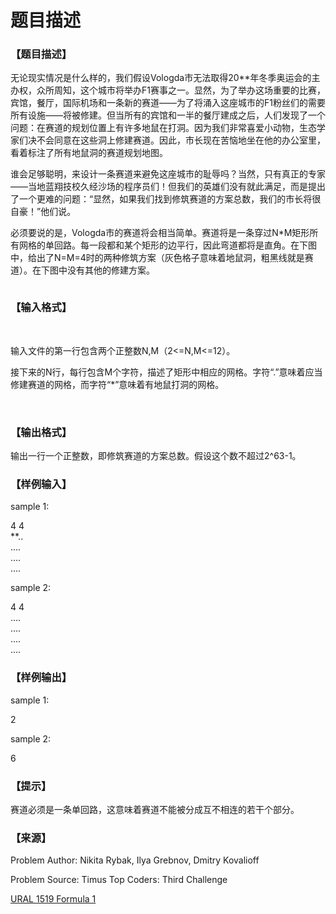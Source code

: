 # 题目描述


<h3>
【题目描述】
</h3>
<p>
无论现实情况是什么样的，我们假设Vologda市无法取得20**年冬季奥运会的主办权，众所周知，这个城市将举办F1赛事之一。显然，为了举办这场重要的比赛，宾馆，餐厅，国际机场和一条新的赛道——为了将涌入这座城市的F1粉丝们的需要所有设施——将被修建。但当所有的宾馆和一半的餐厅建成之后，人们发现了一个问题：在赛道的规划位置上有许多地鼠在打洞。因为我们非常喜爱小动物，生态学家们决不会同意在这些洞上修建赛道。因此，市长现在苦恼地坐在他的办公室里，看着标注了所有地鼠洞的赛道规划地图。
</p>
<p>
谁会足够聪明，来设计一条赛道来避免这座城市的耻辱吗？当然，只有真正的专家——当地蓝翔技校久经沙场的程序员们！但我们的英雄们没有就此满足，而是提出了一个更难的问题：“显然，如果我们找到修筑赛道的方案总数，我们的市长将很自豪！”他们说。
</p>
<p>
必须要说的是，Vologda市的赛道将会相当简单。赛道将是一条穿过N*M矩形所有网格的单回路。每一段都和某个矩形的边平行，因此弯道都将是直角。在下图中，给出了N=M=4时的两种修筑方案（灰色格子意味着地鼠洞，粗黑线就是赛道）。在下图中没有其他的修建方案。
</p>
<p>
<img src="/upload/image/20140129/20140129220624_20253.png" alt=""/> 
</p>
<h3>
【输入格式】
</h3>
<p>
<br/>
</p>
<p>
输入文件的第一行包含两个正整数N,M（2&lt;=N,M&lt;=12）。
</p>
<p>
接下来的N行，每行包含M个字符，描述了矩形中相应的网格。字符“.”意味着应当修建赛道的网格，而字符“*”意味着有地鼠打洞的网格。
</p>
<p>
<br/>
</p>
<h3>
【输出格式】
</h3>
<p>
输出一行一个正整数，即修筑赛道的方案总数。假设这个数不超过2^63-1。
</p>
<h3>
【样例输入】
</h3>
<p>
sample 1:
</p>
<p>
4 4<br/>
**..<br/>
….<br/>
….<br/>
….
</p>
<p>
sample 2:
</p>
<p>
4 4<br/>
….<br/>
….<br/>
….<br/>
….
</p>
<h3>
【样例输出】
</h3>
<p>
sample 1:
</p>
<p>
2
</p>
<p>
sample 2:
</p>
<p>
6
</p>
<h3>
【提示】
</h3>
<p>
赛道必须是一条单回路，这意味着赛道不能被分成互不相连的若干个部分。
</p>
<h3>
【来源】
</h3>
<p>
Problem Author: Nikita Rybak, Ilya Grebnov, Dmitry Kovalioff
</p>
<p>
Problem Source: Timus Top Coders: Third Challenge
</p>
<p>
<a href="http://acm.timus.ru/problem.aspx?space=1&amp;num=1519" target="_blank">URAL 1519 Formula 1</a> 
</p>
